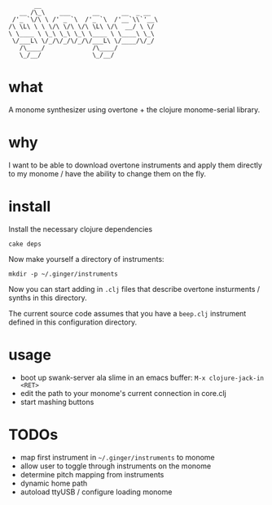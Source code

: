 ```
       __
   __ /\_\    ___      __      __  _ __
 /'_ `\/\ \ /' _ `\  /'_ `\  /'__`\\`'__\
/\ \L\ \ \ \/\ \/\ \/\ \L\ \/\  __/ \ \/
\ \____ \ \_\ \_\ \_\ \____ \ \____\ \_\
 \/___L\ \/_/\/_/\/_/\/___L\ \/____/\/_/
   /\____/             /\____/
   \_/__/              \_/__/

```

# what

A monome synthesizer using overtone + the clojure monome-serial library.

# why

I want to be able to download overtone instruments and apply them directly to my monome / have the ability to change them on the fly.

# install

Install the necessary clojure dependencies

```
cake deps
```

Now make yourself a directory of instruments:

```
mkdir -p ~/.ginger/instruments
```

Now you can start adding in `.clj` files that describe overtone insturments / synths in this directory.

The current source code assumes that you have a `beep.clj` instrument defined in this configuration directory.

# usage

- boot up swank-server ala slime in an emacs buffer: `M-x clojure-jack-in <RET>`
- edit the path to your monome's current connection in core.clj
- start mashing buttons

# TODOs

- map first instrument in `~/.ginger/instruments` to monome
- allow user to toggle through instruments on the monome
- determine pitch mapping from instruments
- dynamic home path
- autoload ttyUSB / configure loading monome

